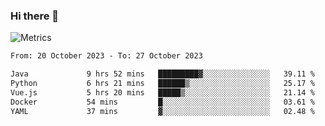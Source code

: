 ### Hi there 👋

![Metrics](https://github.com/radoapx/radoapx/blob/main/github-metrics.svg)

<!--START_SECTION:waka-->

```txt
From: 20 October 2023 - To: 27 October 2023

Java             9 hrs 52 mins   █████████▓░░░░░░░░░░░░░░░   39.11 %
Python           6 hrs 21 mins   ██████▒░░░░░░░░░░░░░░░░░░   25.17 %
Vue.js           5 hrs 20 mins   █████▒░░░░░░░░░░░░░░░░░░░   21.14 %
Docker           54 mins         █░░░░░░░░░░░░░░░░░░░░░░░░   03.61 %
YAML             37 mins         ▓░░░░░░░░░░░░░░░░░░░░░░░░   02.48 %
```

<!--END_SECTION:waka-->

<!--
**radoapx/radoapx** is a ✨ _special_ ✨ repository because its `README.md` (this file) appears on your GitHub profile.

Here are some ideas to get you started:

- 🔭 I’m currently working on ...
- 🌱 I’m currently learning ...
- 👯 I’m looking to collaborate on ...
- 🤔 I’m looking for help with ...
- 💬 Ask me about ...
- 📫 How to reach me: ...
- 😄 Pronouns: ...
- ⚡ Fun fact: ...
-->
